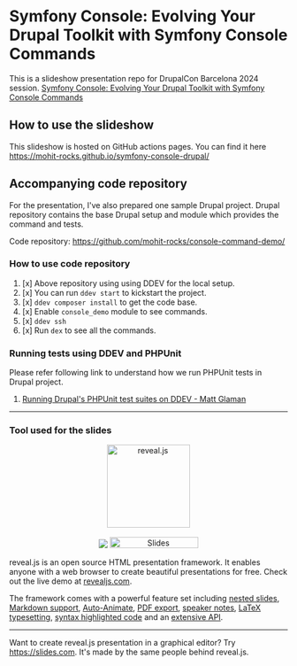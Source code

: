 # Symfony Console: Evolving Your Drupal Toolkit with Symfony Console Commands 

This is a slideshow presentation repo for DrupalCon Barcelona 2024 session.
[Symfony Console: Evolving Your Drupal Toolkit with Symfony Console Commands](https://events.drupal.org/barcelona2024/session/symfony-console-evolving-your-drupal-toolkit-symfony-console-commands)


## How to use the slideshow

This slideshow is hosted on GitHub actions pages.
You can find it here https://mohit-rocks.github.io/symfony-console-drupal/

## Accompanying code repository

For the presentation, I've also prepared one sample Drupal project.
Drupal repository contains the base Drupal setup and module which provides the command and tests.

Code repository: https://github.com/mohit-rocks/console-command-demo/

### How to use code repository
1. [x] Above repository using using DDEV for the local setup.
2. [x] You can run `ddev start` to kickstart the project.
3. [x] `ddev composer install` to get the code base.
4. [x] Enable `console_demo` module to see commands.
5. [x] `ddev ssh`
6. [x] Run `dex` to see all the commands.

### Running tests using DDEV and PHPUnit
Please refer following link to understand how we run PHPUnit tests in Drupal project.
1. [Running Drupal's PHPUnit test suites on DDEV - Matt Glaman](https://mglaman.dev/blog/running-drupals-phpunit-test-suites-ddev)

-----
### Tool used for the slides
<p align="center">
  <a href="https://revealjs.com">
  <img src="https://hakim-static.s3.amazonaws.com/reveal-js/logo/v1/reveal-black-text-sticker.png" alt="reveal.js" width="150">
  </a>
  <br><br>
  <a href="https://github.com/hakimel/reveal.js/actions"><img src="https://github.com/hakimel/reveal.js/workflows/tests/badge.svg"></a>
  <a href="https://slides.com/"><img src="https://s3.amazonaws.com/static.slid.es/images/slides-github-banner-320x40.png?1" alt="Slides" width="160" height="20"></a>
</p>

reveal.js is an open source HTML presentation framework. It enables anyone with a web browser to create beautiful presentations for free. Check out the live demo at [revealjs.com](https://revealjs.com/).

The framework comes with a powerful feature set including [nested slides](https://revealjs.com/vertical-slides/), [Markdown support](https://revealjs.com/markdown/), [Auto-Animate](https://revealjs.com/auto-animate/), [PDF export](https://revealjs.com/pdf-export/), [speaker notes](https://revealjs.com/speaker-view/), [LaTeX typesetting](https://revealjs.com/math/), [syntax highlighted code](https://revealjs.com/code/) and an [extensive API](https://revealjs.com/api/).

---

Want to create reveal.js presentation in a graphical editor? Try <https://slides.com>. It's made by the same people behind reveal.js.
